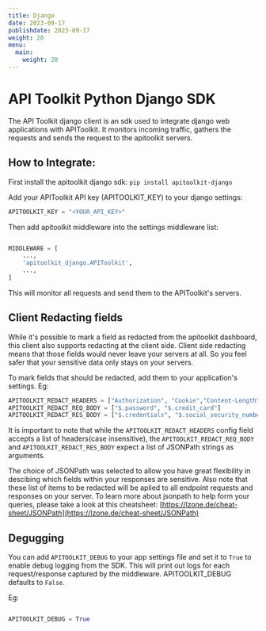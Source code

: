 ```yaml
---
title: Django
date: 2023-09-17
publishdate: 2023-09-17
weight: 20
menu:
  main:
    weight: 20
---
```


# API Toolkit Python Django SDK

The API Toolkit django client is an sdk used to integrate django web applications with APIToolkit.
It monitors incoming traffic, gathers the requests and sends the request to the apitoolkit servers.

## How to Integrate:

First install the apitoolkit django sdk:
`pip install apitoolkit-django`

Add your APIToolkit API key (APITOOLKIT_KEY) to your django settings:

```python
APITOOLKIT_KEY = "<YOUR_API_KEY>"
```

Then add apitoolkit middleware into the settings middleware list:

```python

MIDDLEWARE = [
    ...,
    'apitoolkit_django.APIToolkit',
    ...,
]

```

This will monitor all requests and send them to the APIToolkit's servers.

## Client Redacting fields

While it's possible to mark a field as redacted from the apitoolkit dashboard, this client also supports redacting at the client side.
Client side redacting means that those fields would never leave your servers at all. So you feel safer that your sensitive data only stays on your servers.

To mark fields that should be redacted, add them to your application's settings.
Eg:

```python
APITOOLKIT_REDACT_HEADERS = ["Authorization", "Cookie","Content-Length", "Content-Type"]
APITOOLKIT_REDACT_REQ_BODY = ["$.password", "$.credit_card"]
APITOOLKIT_REDACT_RES_BODY = ["$.credentials", "$.social_security_number"]
```

It is important to note that while the `APITOOLKIT_REDACT_HEADERS` config field accepts a list of headers(case insensitive),
the `APITOOLKIT_REDACT_REQ_BODY` and `APITOOLKIT_REDACT_RES_BODY` expect a list of JSONPath strings as arguments.

The choice of JSONPath was selected to allow you have great flexibility in descibing which fields within your responses are sensitive.
Also note that these list of items to be redacted will be aplied to all endpoint requests and responses on your server.
To learn more about jsonpath to help form your queries, please take a look at this cheatsheet:
[https://lzone.de/cheat-sheet/JSONPath](https://lzone.de/cheat-sheet/JSONPath)

## Degugging

You can add `APITOOLKIT_DEBUG` to your app settings file and set it to `True` to enable debug logging from the SDK. This will print out logs for each request/response captured by the middleware. APITOOLKIT_DEBUG defaults to `False`.

Eg:

```python

APITOOLKIT_DEBUG = True

```
